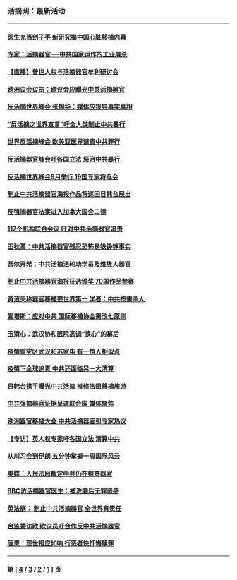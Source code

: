 ### 活摘网：最新活动
---
#### [医生充当刽子手 新研究揭中国心脏移植内幕](../../pages/nf5883/n13772291.md?10110430) 
#### [专家：活摘器官──中共国家运作的工业屠杀](../../pages/nf5883/n13761178.md?10110430) 
#### [【直播】普世人权与活摘器官牟利研讨会](../../pages/nf5883/n13425146.md?10110430) 
#### [欧洲议会议员：欧议会应曝光中共活摘器官](../../pages/nf5883/n13336571.md?10110430) 
#### [反活摘世界峰会 张锦华：媒体应报导事实真相](../../pages/nf5883/n13278502.md?10110430) 
#### [“反活摘之世界宣言”吁全人类制止中共暴行](../../pages/nf5883/n13259730.md?10110430) 
#### [世界反活摘峰会 欧美亚医界谴责中共罪行](../../pages/nf5883/n13253550.md?10110430) 
#### [反活摘器官峰会吁各国立法 惩治中共暴行](../../pages/nf5883/n13245052.md?10110430) 
#### [反活摘世界峰会9月举行 19国专家将与会](../../pages/nf5883/n13201492.md?10110430) 
#### [制止中共活摘器官海报作品将巡回日韩台展出](../../pages/nf5883/n13177791.md?10110430) 
#### [反强摘器官法案进入加拿大国会二读](../../pages/nf5883/n13033450.md?10110430) 
#### [117个机构联合会议 吁对中共活摘器官追责](../../pages/nf5883/n12775087.md?10110430) 
#### [田秋堇：中共活摘器官残忍恐怖是铁铮铮事实](../../pages/nf5883/n12702148.md?10110430) 
#### [吾尔开希：中共活摘法轮功学员及维族人器官](../../pages/nf5883/n12693197.md?10110430) 
#### [制止中共活摘器官海报征选颁奖 70国作品参赛](../../pages/nf5883/n12692050.md?10110430) 
#### [黄洁夫称器官移植要世界第一 学者：中共按需杀人](../../pages/nf5883/n12572329.md?10110430) 
#### [麦塔斯：应对中共 国际移植协会需改七原则](../../pages/nf5883/n12514711.md?10110430) 
#### [玉清心：武汉协和医院高调“换心”的幕后](../../pages/nf5883/n12298730.md?10110430) 
#### [疫情重灾区武汉和苏家屯 有一惊人相似点](../../pages/nf5883/n12150824.md?10110430) 
#### [疫情下全球追责 中共还面临另一大清算](../../pages/nf5883/n12070397.md?10110430) 
#### [日韩台携手曝光中共活摘 推修法阻移植旅游](../../pages/nf5883/n11712046.md?10110430) 
#### [中共强摘器官证据呈递联合国 媒体聚焦](../../pages/nf5883/n11546426.md?10110430) 
#### [欧洲器官移植大会 中共活摘器官引专家热议](../../pages/nf5883/n11539095.md?10110430) 
#### [【专访】英人权专家吁各国立法 清算中共](../../pages/nf5883/n11367315.md?10110430) 
#### [从川习会到伊朗 五分钟掌握一周国际风云](../../pages/nf5883/n11338520.md?10110430) 
#### [美媒：人民法庭裁定中共仍在掠夺器官](../../pages/nf5883/n11334897.md?10110430) 
#### [BBC访活摘器官医生：被洗脑后无罪恶感](../../pages/nf5883/n11335935.md?10110430) 
#### [英法庭： 制止中共活摘器官 全世界有责任](../../pages/nf5883/n11330691.md?10110430) 
#### [台监委访欧 欧议员吁合作反中共活摘器官](../../pages/nf5883/n11109190.md?10110430) 
#### [唐恩：现世报应如响 行恶者快忏悔赎罪](../../pages/nf5883/n11104016.md?10110430) 

---
#### 第 [ [4](./4.md?10110430) / [3](./3.md?10110430) / [2](./2.md?10110430) / [1](./1.md?10110430) ] 页
